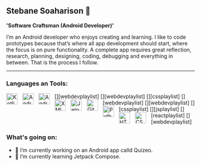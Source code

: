## Stebane Soaharison 👋

**'Software Craftsman (Android Developer)'**

I’m an Android developer who enjoys creating and learning. 
I like to code prototypes because that’s where all app development should start, where the focus is on pure functionality. 
A complete app requires great reflection, research, planning, designing, coding, debugging and everything in between. That is the process I follow.

---

### Languages an Tools:
[<img align="left" alt="Kotlin" width="30px" src="https://cdn.jsdelivr.net/gh/devicons/devicon@latest/icons/kotlin/kotlin-original.svg" style="padding-right:10px;" />][webdevplaylist]
[<img align="left" alt="Android" width="30px" src="https://cdn.jsdelivr.net/gh/devicons/devicon@latest/icons/android/android-original.svg" style="padding-right:10px;" />][webdevplaylist]
[<img align="left" alt="Android Studio" width="30px" src="https://cdn.jsdelivr.net/gh/devicons/devicon@latest/icons/androidstudio/androidstudio-original-wordmark.svg" style="padding-right:10px;" />][cssplaylist]
[<img align="left" alt="XML" width="30px" src="https://img.icons8.com/?size=100&id=blGkYcWG4gBk&format=png&color=000000" style="padding-right:10px;" />][webdevplaylist]
[<img align="left" alt="Jetpack-Compose" width="30px" src="https://cdn.jsdelivr.net/gh/devicons/devicon@latest/icons/jetpackcompose/jetpackcompose-original.svg" style="padding-right:10px;" />][webdevplaylist]
[<img align="left" alt="Git" width="30px" src="https://cdn.jsdelivr.net/gh/devicons/devicon@latest/icons/git/git-original.svg" style="padding-right:10px;" />][cssplaylist]
[<img align="left" alt="Python" width="30px" src="https://cdn.jsdelivr.net/gh/devicons/devicon@latest/icons/python/python-original.svg" style="padding-right:10px;" />][jsplaylist]
[<img align="left" alt="HTML" width="30px" src="https://cdn.jsdelivr.net/gh/devicons/devicon@latest/icons/html5/html5-original-wordmark.svg" style="padding-right:10px;" />][reactplaylist]
[<img align="left" alt="CSS" width="30px" src="https://cdn.jsdelivr.net/gh/devicons/devicon@latest/icons/css3/css3-original-wordmark.svg" style="padding-right:10px;" />][webdevplaylist]

### What's going on:

- 🔭 I’m currently working on an Android app calld Quizeo.
- 🌱 I’m currently learning Jetpack Compose.
<!--
**StebaneJhon/StebaneJhon** is a ✨ _special_ ✨ repository because its `README.md` (this file) appears on your GitHub profile.

Here are some ideas to get you started:

- 🔭 I’m currently working on ...
- 🌱 I’m currently learning ...
- 👯 I’m looking to collaborate on ...
- 🤔 I’m looking for help with ...
- 💬 Ask me about ...
- 📫 How to reach me: ...
- 😄 Pronouns: ...
- ⚡ Fun fact: ...
-->
